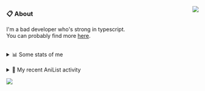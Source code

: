 <a href="https://discord.com/users/338718840873811979"><img align="right" src="https://lanyard-profile-readme.vercel.app/api/338718840873811979?bg=00000000" /></a>

### 📋 About

I'm a bad developer who's strong in typescript. \
You can probably find more [here](https://pxseu.com/about).
<!--
### 🦊Fox

![](https://pxseu.loves.moe/2ELJv3at3.gif)

### 📱 Contact

[🌐 website](https://www.pxseu.com) \
[📧 email](mailto:contact.pxseu@gmail.com)
-->

<br />

<details>
  <summary>📊 Some stats of me</summary>
  
![My github stats!](https://github-readme-stats.vercel.app/api?username=pxseu&show_icons=true&custom_title=My%20Github%20Stats:&line_height=33&include_all_commits=true&bg_color=00000000&title_color=00CCAA&text_color=dddddd&hide_border=true&hide_title=true) \
![My top langauges](https://github-readme-stats.vercel.app/api/top-langs?username=pxseu&show_icons=true&layout=compact&card_width=645&bg_color=00000000&title_color=00CCAA&text_color=dddddd&hide_border=true&hide_title=true) 
</details>

<br />

<details>
  <summary>🌸 My recent AniList activity</summary>
  
<!-- ANILIST_ACTIVITY:start -->

-   📺 Watched episode 1 - 2 of [ERASED](https://anilist.co/anime/21234) (21:26, 20 August 2021)
-   📺 Completed [Rascal Does Not Dream of Bunny Girl Senpai](https://anilist.co/anime/101291) (16:26, 20 August 2021)
-   📺 Rewatched episode 11 - 12 of [Rascal Does Not Dream of Bunny Girl Senpai](https://anilist.co/anime/101291) (16:26, 20 August 2021)
-   📺 Rewatched episode 7 - 10 of [Rascal Does Not Dream of Bunny Girl Senpai](https://anilist.co/anime/101291) (22:36, 19 August 2021)
-   📺 Watched episode 7 of [Miss Kobayashi's Dragon Maid S](https://anilist.co/anime/107717) (21:57, 19 August 2021)

<!-- ANILIST_ACTIVITY:end -->
</details>



![](https://komarev.com/ghpvc/?username=pxseu&color=ff69b4)


